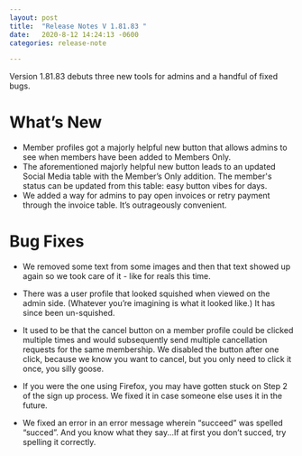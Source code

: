 ```yaml
---
layout: post
title:  "Release Notes V 1.81.83 "
date:   2020-8-12 14:24:13 -0600
categories: release-note

---
```

Version 1.81.83  debuts three new tools for admins and a handful of fixed bugs. 


# What’s New
- Member profiles got a majorly helpful new button that allows admins to see when members have been added to Members Only.
- The aforementioned majorly helpful new button leads to an updated Social Media table with the Member’s Only addition. The member's status can be updated from this table: easy button vibes for days.
- We added a way for admins to pay open invoices or retry payment through the invoice table. It’s outrageously convenient.



# Bug Fixes
- We removed some text from some images and then that text showed up again so we took care of it - like for reals this time. 

- There was a user profile that looked squished when viewed on the admin side. (Whatever you’re imagining is what it looked like.) It has since been un-squished. 

- It used to be that the cancel button on a member profile could be clicked multiple times and would subsequently send multiple cancellation requests for the same membership. We disabled the button after one click, because we know you want to cancel, but you only need to click it once, you silly goose.

- If you were the one using Firefox, you may have gotten stuck on Step 2 of the sign up process. We fixed it in case someone else uses it in the future. 

- We fixed an error in an error message wherein “succeed” was spelled “succed”. And you know what they say...If at first you don’t succed, try spelling it correctly. 
 